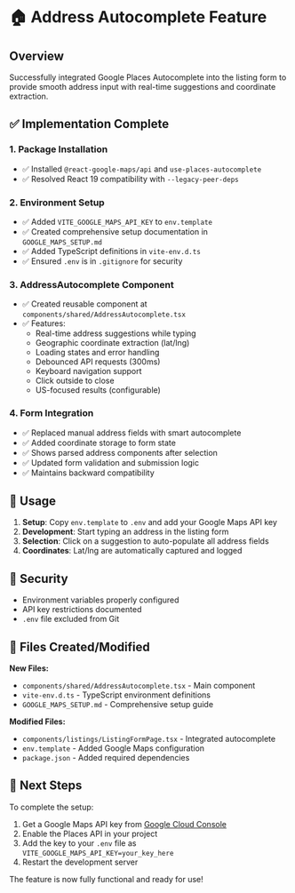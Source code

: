 # 🏠 Address Autocomplete Feature

## Overview

Successfully integrated Google Places Autocomplete into the listing form to provide smooth address input with real-time suggestions and coordinate extraction.

## ✅ Implementation Complete

### 1. Package Installation

- ✅ Installed `@react-google-maps/api` and `use-places-autocomplete`
- ✅ Resolved React 19 compatibility with `--legacy-peer-deps`

### 2. Environment Setup

- ✅ Added `VITE_GOOGLE_MAPS_API_KEY` to `env.template`
- ✅ Created comprehensive setup documentation in `GOOGLE_MAPS_SETUP.md`
- ✅ Added TypeScript definitions in `vite-env.d.ts`
- ✅ Ensured `.env` is in `.gitignore` for security

### 3. AddressAutocomplete Component

- ✅ Created reusable component at `components/shared/AddressAutocomplete.tsx`
- ✅ Features:
  - Real-time address suggestions while typing
  - Geographic coordinate extraction (lat/lng)
  - Loading states and error handling
  - Debounced API requests (300ms)
  - Keyboard navigation support
  - Click outside to close
  - US-focused results (configurable)

### 4. Form Integration

- ✅ Replaced manual address fields with smart autocomplete
- ✅ Added coordinate storage to form state
- ✅ Shows parsed address components after selection
- ✅ Updated form validation and submission logic
- ✅ Maintains backward compatibility

## 🎯 Usage

1. **Setup**: Copy `env.template` to `.env` and add your Google Maps API key
2. **Development**: Start typing an address in the listing form
3. **Selection**: Click on a suggestion to auto-populate all address fields
4. **Coordinates**: Lat/lng are automatically captured and logged

## 🔐 Security

- Environment variables properly configured
- API key restrictions documented
- `.env` file excluded from Git

## 📁 Files Created/Modified

**New Files:**

- `components/shared/AddressAutocomplete.tsx` - Main component
- `vite-env.d.ts` - TypeScript environment definitions
- `GOOGLE_MAPS_SETUP.md` - Comprehensive setup guide

**Modified Files:**

- `components/listings/ListingFormPage.tsx` - Integrated autocomplete
- `env.template` - Added Google Maps configuration
- `package.json` - Added required dependencies

## 🚀 Next Steps

To complete the setup:

1. Get a Google Maps API key from [Google Cloud Console](https://console.cloud.google.com/apis/credentials)
2. Enable the Places API in your project
3. Add the key to your `.env` file as `VITE_GOOGLE_MAPS_API_KEY=your_key_here`
4. Restart the development server

The feature is now fully functional and ready for use!
